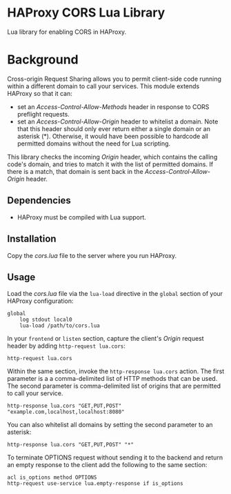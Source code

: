 # HAProxy CORS Lua Library

Lua library for enabling CORS in HAProxy.

# Background

Cross-origin Request Sharing allows you to permit client-side code running within a different domain to call your services. This module extends HAProxy so that it can:

* set an *Access-Control-Allow-Methods* header in response to CORS preflight requests.
* set an *Access-Control-Allow-Origin* header to whitelist a domain. Note that this header should only ever return either a single domain or an asterisk (*). Otherwise, it would have been possible to hardcode all permitted domains without the need for Lua scripting.

This library checks the incoming *Origin* header, which contains the calling code's domain, and tries to match it with the list of permitted domains. If there is a match, that domain is sent back in the *Access-Control-Allow-Origin* header.

## Dependencies

* HAProxy must be compiled with Lua support.

## Installation

Copy the *cors.lua* file to the server where you run HAProxy.

## Usage

Load the *cors.lua* file via the `lua-load` directive in the `global` section of your HAProxy configuration:

```
global
    log stdout local0
    lua-load /path/to/cors.lua
```

In your `frontend` or `listen` section, capture the client's *Origin* request header by adding `http-request lua.cors`:

```
http-request lua.cors
```

Within the same section, invoke the `http-response lua.cors` action. The first parameter is a a comma-delimited list of HTTP methods that can be used. The second parameter is comma-delimited list of origins that are permitted to call your service.

```
http-response lua.cors "GET,PUT,POST" "example.com,localhost,localhost:8080"
```

You can also whitelist all domains by setting the second parameter to an asterisk:

```
http-response lua.cors "GET,PUT,POST" "*"
```

To terminate OPTIONS request without sending it to the backend and return an empty response to the client add the following to the same section:

```
acl is_options method OPTIONS
http-request use-service lua.empty-response if is_options
```
